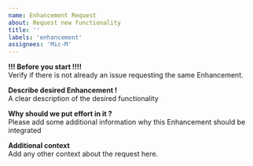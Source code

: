 ```yaml
---
name: Enhancement Request
about: Request new functionality
title: ''
labels: 'enhancement'
assignees: 'Mic-M'
---
```


**!!! Before you start !!!!**  
Verify if there is not already an issue requesting the same Enhancement.

**Describe desired Enhancement !**  
A clear description of the desired functionality

**Why should we put effort in it ?**  
Please add some additional information why this Enhancement should be integrated

**Additional context**  
Add any other context about the request here.

